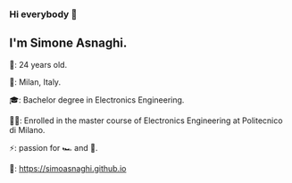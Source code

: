 ### Hi everybody 👋

## I'm Simone Asnaghi.

🎂: 24 years old.

🏡: Milan, Italy.

🎓: Bachelor degree in Electronics Engineering.

👨‍🎓: Enrolled in the master course of Electronics Engineering at Politecnico di Milano.

⚡️: passion for 🏎 and 🏀.

🔗: https://simoasnaghi.github.io
